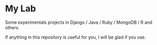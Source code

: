 My Lab
==========

Some experimentals projects in Django / Java / Ruby / MongoDB / R and others.

If anything in this repository is useful for you, I will be glad if you use.
